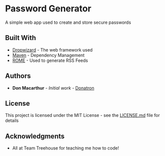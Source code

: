 # Password Generator

A simple web app used to create and store secure passwords

## Built With

* [Dropwizard](http://www.dropwizard.io/1.0.2/docs/) - The web framework used
* [Maven](https://maven.apache.org/) - Dependency Management
* [ROME](https://rometools.github.io/rome/) - Used to generate RSS Feeds

## Authors

* **Don Macarthur** - *Initial work* - [Donatron](https://github.com/Donatron)

## License

This project is licensed under the MIT License - see the [LICENSE.md](LICENSE.md) file for details

## Acknowledgments

* All at Team Treehouse for teaching me how to code!
